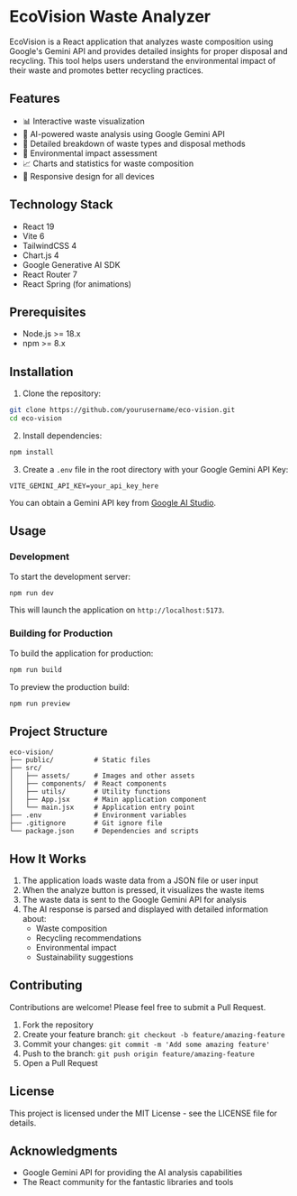 # EcoVision Waste Analyzer

EcoVision is a React application that analyzes waste composition using Google's Gemini API and provides detailed insights for proper disposal and recycling. This tool helps users understand the environmental impact of their waste and promotes better recycling practices.

## Features

- 📊 Interactive waste visualization
- 🤖 AI-powered waste analysis using Google Gemini API
- 📝 Detailed breakdown of waste types and disposal methods
- 🌱 Environmental impact assessment
- 📈 Charts and statistics for waste composition
- 📱 Responsive design for all devices

## Technology Stack

- React 19
- Vite 6
- TailwindCSS 4
- Chart.js 4
- Google Generative AI SDK
- React Router 7
- React Spring (for animations)

## Prerequisites

- Node.js >= 18.x
- npm >= 8.x

## Installation

1. Clone the repository:

```bash
git clone https://github.com/yourusername/eco-vision.git
cd eco-vision
```

2. Install dependencies:

```bash
npm install
```

3. Create a `.env` file in the root directory with your Google Gemini API Key:

```
VITE_GEMINI_API_KEY=your_api_key_here
```

You can obtain a Gemini API key from [Google AI Studio](https://makersuite.google.com/).

## Usage

### Development

To start the development server:

```bash
npm run dev
```

This will launch the application on `http://localhost:5173`.

### Building for Production

To build the application for production:

```bash
npm run build
```

To preview the production build:

```bash
npm run preview
```

## Project Structure

```
eco-vision/
├── public/          # Static files
├── src/
│   ├── assets/      # Images and other assets
│   ├── components/  # React components
│   ├── utils/       # Utility functions
│   ├── App.jsx      # Main application component
│   └── main.jsx     # Application entry point
├── .env             # Environment variables
├── .gitignore       # Git ignore file
└── package.json     # Dependencies and scripts
```

## How It Works

1. The application loads waste data from a JSON file or user input
2. When the analyze button is pressed, it visualizes the waste items
3. The waste data is sent to the Google Gemini API for analysis
4. The AI response is parsed and displayed with detailed information about:
   - Waste composition
   - Recycling recommendations
   - Environmental impact
   - Sustainability suggestions

## Contributing

Contributions are welcome! Please feel free to submit a Pull Request.

1. Fork the repository
2. Create your feature branch: `git checkout -b feature/amazing-feature`
3. Commit your changes: `git commit -m 'Add some amazing feature'`
4. Push to the branch: `git push origin feature/amazing-feature`
5. Open a Pull Request

## License

This project is licensed under the MIT License - see the LICENSE file for details.

## Acknowledgments

- Google Gemini API for providing the AI analysis capabilities
- The React community for the fantastic libraries and tools
